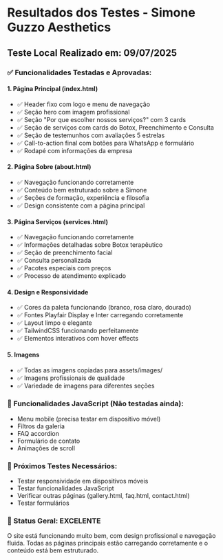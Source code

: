 # Resultados dos Testes - Simone Guzzo Aesthetics

## Teste Local Realizado em: 09/07/2025

### ✅ Funcionalidades Testadas e Aprovadas:

#### 1. Página Principal (index.html)
- ✅ Header fixo com logo e menu de navegação
- ✅ Seção hero com imagem profissional
- ✅ Seção "Por que escolher nossos serviços?" com 3 cards
- ✅ Seção de serviços com cards do Botox, Preenchimento e Consulta
- ✅ Seção de testemunhos com avaliações 5 estrelas
- ✅ Call-to-action final com botões para WhatsApp e formulário
- ✅ Rodapé com informações da empresa

#### 2. Página Sobre (about.html)
- ✅ Navegação funcionando corretamente
- ✅ Conteúdo bem estruturado sobre a Simone
- ✅ Seções de formação, experiência e filosofia
- ✅ Design consistente com a página principal

#### 3. Página Serviços (services.html)
- ✅ Navegação funcionando corretamente
- ✅ Informações detalhadas sobre Botox terapêutico
- ✅ Seção de preenchimento facial
- ✅ Consulta personalizada
- ✅ Pacotes especiais com preços
- ✅ Processo de atendimento explicado

#### 4. Design e Responsividade
- ✅ Cores da paleta funcionando (branco, rosa claro, dourado)
- ✅ Fontes Playfair Display e Inter carregando corretamente
- ✅ Layout limpo e elegante
- ✅ TailwindCSS funcionando perfeitamente
- ✅ Elementos interativos com hover effects

#### 5. Imagens
- ✅ Todas as imagens copiadas para assets/images/
- ✅ Imagens profissionais de qualidade
- ✅ Variedade de imagens para diferentes seções

### 🔧 Funcionalidades JavaScript (Não testadas ainda):
- Menu mobile (precisa testar em dispositivo móvel)
- Filtros da galeria
- FAQ accordion
- Formulário de contato
- Animações de scroll

### 📱 Próximos Testes Necessários:
- Testar responsividade em dispositivos móveis
- Testar funcionalidades JavaScript
- Verificar outras páginas (gallery.html, faq.html, contact.html)
- Testar formulários

### 🎯 Status Geral: EXCELENTE
O site está funcionando muito bem, com design profissional e navegação fluida. Todas as páginas principais estão carregando corretamente e o conteúdo está bem estruturado.

